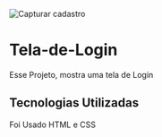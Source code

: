 ![Capturar cadastro](https://user-images.githubusercontent.com/54481998/136720180-a6c7d680-6313-4bf8-8b1f-8eda26ca2eed.PNG)
# Tela-de-Login
<p>
Esse Projeto, mostra uma tela de Login
</p>
<h2>
Tecnologias Utilizadas
</h2>
<p>
Foi Usado HTML e CSS
</p>
<h3>
  <img alt="Readme" title="Readme" src="./imagens/Capturar_pirateflix>
</h3>

